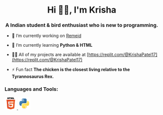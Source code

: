 <h1 align="center">Hi 👋🏽, I'm Krisha</h1>
<h3 align="center">A Indian student & bird enthusiast who is new to programming.</h3>

- 🔭 I’m currently working on [Remeid](https://github.com/KrishaPatel17/Remeid)

- 🌱 I’m currently learning **Python & HTML**

- 👨‍💻 All of my projects are available at [https://replit.com/@KrishaPatel17](https://replit.com/@KrishaPatel17)

- ⚡ Fun fact **The chicken is the closest living relative to the Tyrannosaurus Rex.**
<p align="left">
</p>

<h3 align="left">Languages and Tools:</h3>
<p align="left"> <a href="https://www.w3.org/html/" target="_blank" rel="noreferrer"> <img src="https://raw.githubusercontent.com/devicons/devicon/master/icons/html5/html5-original-wordmark.svg" alt="html5" width="40" height="40"/> </a> <a href="https://www.python.org" target="_blank" rel="noreferrer"> <img src="https://raw.githubusercontent.com/devicons/devicon/master/icons/python/python-original.svg" alt="python" width="40" height="40"/> </a> </p>
